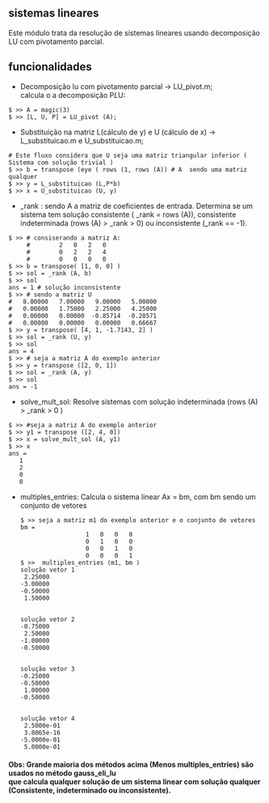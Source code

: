 ## sistemas lineares 

Este módulo trata da resolução de sistemas lineares usando decomposição LU com pivotamento parcial.

## funcionalidades 
* Decomposição lu com pivotamento parcial -> LU_pivot.m; <br>
calcula o a decomposição P*L*U:  
```
$ >> A = magic(3)
$ >> [L, U, P] = LU_pivot (A);
```
* Substituição na matriz L(cálculo de y) e U (cálculo de x) -> L_substituicao.m e U_substituicao.m;
```
# Este fluxo considera que U seja uma matriz triangular inferior ( Sistema com solução trivial )
$ >> b = transpose (eye ( rows (1, rows (A)) # A  sendo uma matriz qualquer 
$ >> y = L_substituicao (L,P*b)
$ >> x = U_substituicao (U, y)
```
* _rank : sendo A a matriz de coeficientes de entrada. Determina se um sistema tem solução consistente (
_rank = rows (A)), consistente indeterminada (rows (A) > _rank > 0)  ou inconsistente (_rank == -1).
```
$ >> # consiserando a matriz A:    
     #        2   0   2   0
     #        0   2   2   4
     #        0   0   0   0
$ >> b = transpose( [1, 0, 0] )
$ >> sol = _rank (A, b)
$ >> sol 
ans = 1 # solução inconsistente
$ >> # sendo a matriz U
#   8.00000   7.00000   9.00000   5.00000
#   0.00000   1.75000   2.25000   4.25000
#   0.00000   0.00000  -0.85714  -0.28571
#   0.00000   0.00000   0.00000   0.66667
$ >> y = transpose( [4, 1, -1.7143, 2] )
$ >> sol = _rank (U, y)
$ >> sol
ans = 4
$ >> # seja a matriz A do exemplo anterior
$ >> y = transpose ([2, 0, 1])
$ >> sol = _rank (A, y)
$ >> sol 
ans = -1

```

* solve_mult_sol: Resolve sistemas com solução indeterminada (rows (A) > _rank > 0 )
```
$ >> #seja a matriz A do exemplo anterior
$ >> y1 = transpose ([2, 4, 0])
$ >> x = solve_mult_sol (A, y1)
$ >> x 
ans =
   1
   2
   0
   0
```
* multiples_entries: Calcula o sistema linear Ax = bm, com bm sendo um conjunto de vetores 
  ```
  $ >> seja a matriz m1 do exemplo anterior e o conjunto de vetores bm =     
                    1   0   0   0
                    0   1   0   0
                    0   0   1   0
                    0   0   0   1
  $ >>  multiples_entries (m1, bm )
  solução vetor 1
   2.25000
  -3.00000
  -0.50000
   1.50000


  solução vetor 2
  -0.75000
   2.50000
  -1.00000
  -0.50000


  solução vetor 3
  -0.25000
  -0.50000
   1.00000
  -0.50000


  solução vetor 4
   2.5000e-01
   3.8065e-16
  -5.0000e-01
   5.0000e-01
#### Obs: Grande maioria dos métodos acima (Menos multiples_entries) são usados no método gauss_eli_lu <br> que calcula qualquer solução de um sistema linear com solução qualquer (Consistente, indeterminado ou inconsistente).
 
